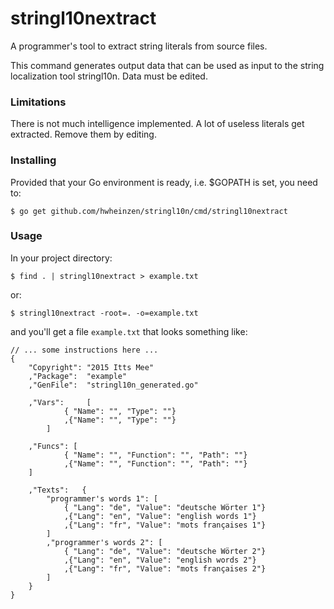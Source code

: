 # stringl10nextract
A programmer's tool to extract string literals from source files.

This command generates output data that can be used as input to the
string localization tool stringl10n. Data must be edited.

### Limitations

There is not much intelligence implemented. A lot of useless
literals get extracted. Remove them by editing.

### Installing

Provided that your Go environment is ready, i.e. $GOPATH is set, you need to:

`$ go get github.com/hwheinzen/stringl10n/cmd/stringl10nextract`

### Usage
In your project directory:

`$ find . | stringl10nextract > example.txt`

or:

`$ stringl10nextract -root=. -o=example.txt`

and you'll get a file `example.txt` that looks something like:

```
// ... some instructions here ...
{
	"Copyright": "2015 Itts Mee"
	,"Package":  "example"
	,"GenFile":  "stringl10n_generated.go"

	,"Vars":     [
			{ "Name": "", "Type": ""}
			,{"Name": "", "Type": ""}
		]

	,"Funcs": [
			{ "Name": "", "Function": "", "Path": ""}
			,{"Name": "", "Function": "", "Path": ""}
	]

	,"Texts":	{
		"programmer's words 1": [
			{ "Lang": "de", "Value": "deutsche Wörter 1"}
			,{"Lang": "en", "Value": "english words 1"}
			,{"Lang": "fr", "Value": "mots françaises 1"}
		]
		,"programmer's words 2": [
			{ "Lang": "de", "Value": "deutsche Wörter 2"}
			,{"Lang": "en", "Value": "english words 2"}
			,{"Lang": "fr", "Value": "mots françaises 2"}
		]
	}
}
